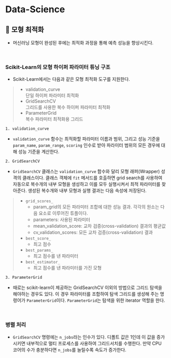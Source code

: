 # Data-Science

## 🌸 모형 최적화
- 머신러닝 모형이 완성된 후에는 최적화 과정을 통해 예측 성능을 향상시킨다.
<br>

### Scikit-Learn의 모형 하이퍼 파라미터 튜닝 구조
- Scikit-Learn에서는 다음과 같은 모형 최적화 도구를 지원한다.
> - validation_curve  
단일 하이퍼 파라미터 최적화
> - GridSearchCV  
그리드를 사용한 복수 하이퍼 파라미터 최적화
> - ParameterGrid  
복수 파라미터 최적화용 그리드


```
1. validation_curve
```
- `validation_curve` 함수는 최적화할 파라미터 이름과 범위, 그리고 성능 기준을 `param_name`, `param_range`, `scoring` 인수로 받아 파라미터 범위의 모든 경우에 대해 성능 기준을 계산한다.


```
2. GridSearchCV
```
- `GridSearchCV` 클래스는 `validation_curve` 함수와 달리 모형 래퍼(Wrapper) 성격의 클래스이다. 클래스 객체에 `fit` 메서드를 호출하면 grid search를 사용하여 자동으로 복수개의 내부 모형을 생성하고 이를 모두 실행시켜서 최적 파라미터를 찾아준다. 생성된 복수개와 내부 모형과 실행 결과는 다음 속성에 저장된다.
> - `grid_scores_`  
>   - param_grid의 모든 파라미터 조합에 대한 성능 결과. 각각의 원소는 다음 요소로 이루어진 튜플이다.
>   - parameters: 사용된 파라미터
>   - mean_validation_score: 교차 검증(cross-validation) 결과의 평균값
>   - cv_validation_scores: 모든 교차 검증(cross-validation) 결과
> - `best_score_`
>   - 최고 점수
> - `best_params_`
>   - 최고 점수를 낸 파라미터
> - `best_estimator_`
>   - 최고 점수를 낸 파라미터를 가진 모형


```
3. ParameterGrid
```
- 때로는 scikit-learn이 제공하는 GridSearchCV 이외의 방법으로 그리드 탐색을 해야하는 경우도 있다. 이 경우 파라미터를 조합하여 탐색 그리드를 생성해 주는 명령어가 `ParameterGrid`이다. `ParameterGrid`는 탐색을 위한 iterator 역할을 한다.
<br>

### 병렬 처리
- `GridSearchCV` 명령에는 `n_jobs`라는 인수가 있다. 디폴트 값은 1인데 이 값을 증가시키면 내부적으로 멀티 프로세스를 사용하여 그리드서치를 수행한다. 만약 CPU 코어의 수가 충분하다면 `n_jobs`를 늘릴수록 속도가 증가한다.












